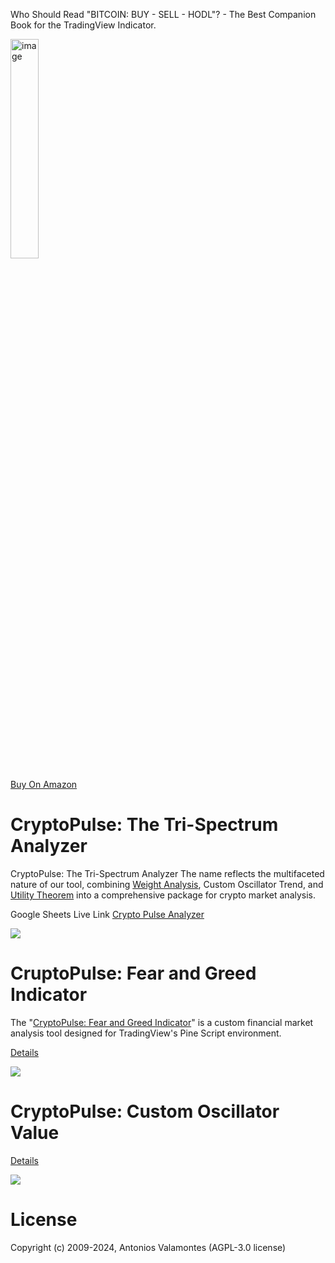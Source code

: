 Who Should Read "BITCOIN: BUY - SELL - HODL"? - The Best Companion Book for the TradingView Indicator.

<img src="https://raw.githubusercontent.com/geopayme/CryptoPulseAnalyzer/main/images/Amazon-Book.jpg" alt="image" width="30%" height="auto">

[Buy On Amazon](https://www.amazon.com/dp/B0CT89X2Z2)

# CryptoPulse: The Tri-Spectrum Analyzer

CryptoPulse: The Tri-Spectrum Analyzer The name reflects the multifaceted nature of our tool, combining [Weight Analysis](https://github.com/geopayme/CryptoPulseAnalyzer/wiki/Weighted-Moving-Average), Custom Oscillator Trend, and [Utility Theorem](https://github.com/geopayme/CryptoPulseAnalyzer/wiki/Making-Choices-in-the-Face-of-Uncertainty:-An-Exploration-of-Expected-Utility-Theory) into a comprehensive package for crypto market analysis.

Google Sheets Live Link [Crypto Pulse Analyzer](https://docs.google.com/spreadsheets/d/e/2PACX-1vSeVZcMuB6FT_MAb-_C3LvgXGhWGCKH1kJEeidvWgYcWAsKVwVtiH7bJP_gnZPNf9nejZ1CPy59tPPI/pubhtml#)

![](https://github.com/geopayme/CryptoPulse/assets/8299759/632aa6ef-1080-4a88-94d8-9d0bb883ecb0)

# CruptoPulse: Fear and Greed Indicator

The "[CryptoPulse: Fear and Greed Indicator](https://github.com/geopayme/CryptoPulseAnalyzer/wiki/CryptoPulse-Fear-and-Greed-Score)" is a custom financial market analysis tool designed for TradingView's Pine Script environment. 

[Details](https://github.com/geopayme/CryptoPulseAnalyzer/tree/main/Indicators/fear-n-greed-indicator)

![](https://github.com/geopayme/CryptoPulseAnalyzer/blob/main/Indicators/images/Screenshot%202024-01-25%20at%205.09.30%20AM.png)

# CryptoPulse: Custom Oscillator Value

[Details](https://github.com/geopayme/CryptoPulseAnalyzer/tree/main/Indicators/cov)

![](https://github.com/geopayme/CryptoPulseAnalyzer/blob/main/Indicators/images/Screenshot%202024-01-25%20at%207.13.42%20PM.png)
# License
Copyright (c) 2009-2024, Antonios Valamontes (AGPL-3.0 license)


